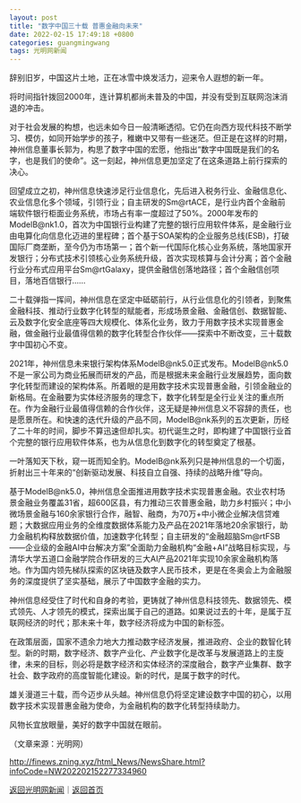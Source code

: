 ```yaml
---
layout: post
title: "数字中国三十载 普惠金融向未来"
date: 2022-02-15 17:49:18 +0800
categories: guangmingwang
tags: 光明网新闻
---
```

<p>辞别旧岁，中国这片土地，正在冰雪中焕发活力，迎来令人遐想的新一年。</p>
 <p>将时间指针拨回2000年，连计算机都尚未普及的中国，并没有受到互联网泡沫消退的冲击。</p>
 <p>对于社会发展的构想，也远未如今日一般清晰透彻。它仍在向西方现代科技不断学习、模仿，如同开始学步的孩子，稚嫩中又带有一些迷茫。但正是在这样的时期，神州信息董事长郭为，构思了数字中国的宏愿，他指出“数字中国既是我们的名字，也是我们的使命”。这一刻起，神州信息更加坚定了在这条道路上前行探索的决心。</p>
 <p>回望成立之初，神州信息快速涉足行业信息化，先后进入税务行业、金融信息化、农业信息化多个领域，引领行业；自主研发的Sm@rtACE，是行业内首个金融前端软件银行柜面业务系统，市场占有率一度超过了50%。2000年发布的ModelB@nk1.0，首次为中国银行业构建了完整的银行应用软件体系，是金融行业由电算化向信息化迈进的里程碑；首个基于SOA架构的企业服务总线(ESB)，打破国际厂商垄断，至今仍为市场第一；首个新一代国际化核心业务系统，落地国家开发银行；分布式技术引领核心业务系统升级，首次实现核算与会计分离；首个金融行业分布式应用平台Sm@rtGalaxy，提供金融信创落地路径；首个金融信创项目，落地百信银行……</p>
 <p>二十载弹指一挥间，神州信息在坚定中砥砺前行，从行业信息化的引领者，到聚焦金融科技、推动行业数字化转型的赋能者，形成场景金融、金融信创、数据智能、云及数字化安全底座等四大规模化、体系化业务，致力于用数字技术实现普惠金融，做金融行业最值得信赖的数字化转型合作伙伴——探索中不断改变，三十载数字中国初心不变。</p>
 <p>2021年，神州信息未来银行架构体系ModelB@nk5.0正式发布。ModelB@nk5.0不是一家公司为商业拓展而研发的产品，而是根据未来金融行业发展趋势，面向数字化转型而建设的架构体系。所着眼的是用数字技术实现普惠金融，引领金融业的新格局。在金融要为实体经济服务的理念下，数字化转型是全行业关注的重点所在。作为金融行业最值得信赖的合作伙伴，这无疑是神州信息义不容辞的责任，也是愿景所在。和快速的迭代升级的产品不同，ModelB@nk系列的五次更新，历经了二十年的时间，脚步不算迅速但却扎实。初代诞生之时，即构建了中国银行业首个完整的银行应用软件体系，也为从信息化到数字化的转型奠定了根基。</p>
 <p>一叶落知天下秋，窥一斑而知全豹。ModelB@nk系列只是神州信息的一个切面，折射出三十年来的“创新驱动发展、科技自立自强、持续的战略升维”导向。</p>
 <p>基于ModelB@nk5.0，神州信息全面推进用数字技术实现普惠金融。农业农村场景金融业务覆盖31省，超600区县，有力推动三农普惠金融，助力乡村振兴；中小微场景金融与160余家银行合作，融智、融商，为70万+中小微企业解决信贷难题；大数据应用业务的全维度数据体系能力及产品在2021年落地20余家银行，助力金融机构释放数据价值，加速数字化转型；自主研发的“金融超脑Sm@rtFSB——企业级的金融AI中台解决方案”全面助力金融机构“金融+AI”战略目标实现，与清华大学五道口金融学院合作研发的三大AI产品2021年实现10余家金融机构落地。作为国内领先梯队探索的区块链及数字人民币技术，更是在冬奥会上为金融服务的深度提供了坚实基础，展示了中国数字金融的实力。</p>
 <p>神州信息经受住了时代和自身的考验，更铸就了神州信息科技领先、数据领先、模式领先、人才领先的模式，探索出属于自己的道路。如果说过去的十年，是属于互联网经济的时代；那未来十年，数字经济将成为中国的新标签。</p>
 <p>在政策层面，国家不遗余力地大力推动数字经济发展，推进政府、企业的数智化转型。新的时期，数字经济、数字产业化、产业数字化是改革与发展道路上的主旋律，未来的目标，则必将是数字经济和实体经济的深度融合，数字产业集群、数字社会、数字政府的高度智能化建设。新的时代，是属于数字的时代。</p>
 <p>雄关漫道三十载，而今迈步从头越。神州信息仍将坚定建设数字中国的初心，以用数字技术实现普惠金融为使命，为金融机构的数字化转型持续助力。</p>
 <p>风物长宜放眼量，美好的数字中国就在眼前。</p><p class="em_media">（文章来源：光明网）</p>

<http://finews.zning.xyz/html_News/NewsShare.html?infoCode=NW202202152277334960>

[返回光明网新闻](//finews.withounder.com/category/guangmingwang.html)｜[返回首页](//finews.withounder.com/)
